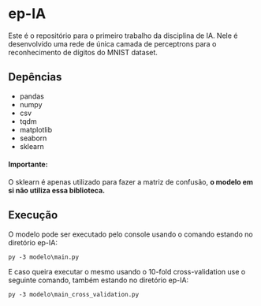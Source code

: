 # ep-IA
Este é o repositório para o primeiro trabalho da disciplina de IA. Nele é desenvolvido uma rede de única camada de perceptrons para o reconhecimento de dígitos do MNIST dataset.

## Depências
- pandas
- numpy
- csv
- tqdm
- matplotlib
- seaborn
- sklearn

#### Importante:
O sklearn é apenas utilizado para fazer a matriz de confusão, **__o modelo em si não utiliza essa biblioteca__.**

## Execução
O modelo pode ser executado pelo console usando o comando estando no diretório ep-IA:
```
py -3 modelo\main.py
```
E caso queira executar o mesmo usando o 10-fold cross-validation use o seguinte comando, também estando no diretório ep-IA:
```
py -3 modelo\main_cross_validation.py
```
